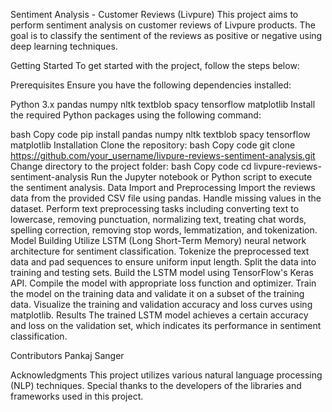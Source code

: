 Sentiment Analysis - Customer Reviews (Livpure)
This project aims to perform sentiment analysis on customer reviews of Livpure products. The goal is to classify the sentiment of the reviews as positive or negative using deep learning techniques.

Getting Started
To get started with the project, follow the steps below:

Prerequisites
Ensure you have the following dependencies installed:

Python 3.x
pandas
numpy
nltk
textblob
spacy
tensorflow
matplotlib
Install the required Python packages using the following command:

bash
Copy code
pip install pandas numpy nltk textblob spacy tensorflow matplotlib
Installation
Clone the repository:
bash
Copy code
git clone https://github.com/your_username/livpure-reviews-sentiment-analysis.git
Change directory to the project folder:
bash
Copy code
cd livpure-reviews-sentiment-analysis
Run the Jupyter notebook or Python script to execute the sentiment analysis.
Data Import and Preprocessing
Import the reviews data from the provided CSV file using pandas.
Handle missing values in the dataset.
Perform text preprocessing tasks including converting text to lowercase, removing punctuation, normalizing text, treating chat words, spelling correction, removing stop words, lemmatization, and tokenization.
Model Building
Utilize LSTM (Long Short-Term Memory) neural network architecture for sentiment classification.
Tokenize the preprocessed text data and pad sequences to ensure uniform input length.
Split the data into training and testing sets.
Build the LSTM model using TensorFlow's Keras API.
Compile the model with appropriate loss function and optimizer.
Train the model on the training data and validate it on a subset of the training data.
Visualize the training and validation accuracy and loss curves using matplotlib.
Results
The trained LSTM model achieves a certain accuracy and loss on the validation set, which indicates its performance in sentiment classification.

Contributors
Pankaj Sanger

Acknowledgments
This project utilizes various natural language processing (NLP) techniques.
Special thanks to the developers of the libraries and frameworks used in this project.
